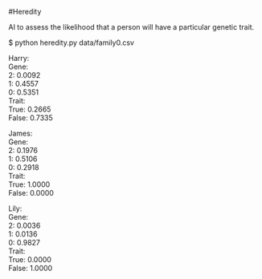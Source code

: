 #Heredity

AI to assess the likelihood that a person will have a particular genetic trait.

$ python heredity.py data/family0.csv  

Harry:  
    Gene:  
      2: 0.0092   
      1: 0.4557  
      0: 0.5351  
    Trait:  
      True: 0.2665  
      False: 0.7335  
    
James:   
    Gene:  
      2: 0.1976  
      1: 0.5106  
      0: 0.2918  
    Trait:  
      True: 1.0000  
      False: 0.0000  
    
Lily:  
    Gene:  
      2: 0.0036  
      1: 0.0136  
      0: 0.9827  
    Trait:  
      True: 0.0000  
      False: 1.0000  
